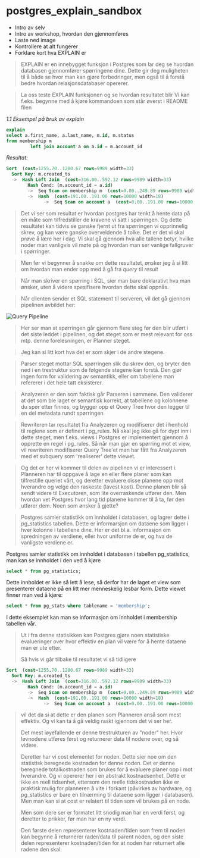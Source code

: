 # postgres_explain_sandbox

- Intro av selv
- Intro av workshop, hvordan den gjennomføres
- Laste ned image
- Kontrollere at alt fungerer 
- Forklare kort hva EXPLAIN er


> EXPLAIN er en innebygget funksjon i Postgres som lar deg se hvordan databasen gjennomfører spørringene dine. Dette gir deg muligheten til å både se hvor man kan gjøre forbedringer, men også til å forstå bedre hvordan relasjonsdatabaser opererer.

> La oss teste EXPLAIN funksjonen og se hvordan resultatet blir
> Vi kan f.eks. begynne med å kjøre kommandoen som står øverst i README filen

*1.1 Eksempel på bruk av explain*
```sql
explain
select a.first_name, a.last_name, m.id, m.status
from membership m
         left join account a on a.id = m.account_id
```
*Resultat:*

```sql
Sort  (cost=1255.70..1280.67 rows=9989 width=33)
  Sort Key: m.created_ts
  ->  Hash Left Join  (cost=316.00..592.12 rows=9989 width=33)
        Hash Cond: (m.account_id = a.id)
        ->  Seq Scan on membership m  (cost=0.00..249.89 rows=9989 width=23)
        ->  Hash  (cost=191.00..191.00 rows=10000 width=18)
              ->  Seq Scan on account a  (cost=0.00..191.00 rows=10000 width=18)

```

> Det vi ser som resultat er hvordan postgres har tenkt å hente data på en måte som tilfredstiller de kravene vi satt i spørringen.
> Og dette resultatet kan tidvis se ganske fjernt ut fra spørringen vi opprinnelig skrev, og kan være ganske overveldende å tolke. Det er det vi skal prøve å lære her i dag. Vi skal gå gjennom hva alle tallene betyr, hvilke noder man vanligvis vil møte på og hvordan man ser vanlige fallgruver i spørringer.

> Men før vi begynner å snakke om dette resultatet, ønsker jeg å si litt om hvordan man ender opp med å gå fra *query* til *result*

> Når man skriver en spørring i SQL, sier man bare deklarativt hva man ønsker, uten å videre spesifisere hvordan dette skal oppnås.

> Når clienten sender et SQL statement til serveren, vil det gå gjennom pipelinen avbildet her:

![Query Pipeline](https://www.interdb.jp/pg/img/fig-3-01.png)

> Her ser man at spørringen går gjennom flere steg før den blir utført i det siste leddet i pipelinen, og det steget som er mest relevant for oss mtp. denne forelesningen, er Planner steget.

> Jeg kan si litt kort hva det er som skjer i de andre stegene.

> Parser steget mottar SQL spørringen slik du skrev den, og bryter den ned i en trestruktur som de følgende stegene kan forstå. Den gjør ingen form for validering av semantikk, eller om tabellene man refererer i det hele tatt eksisterer.

> Analyzeren er den som faktisk går Parseren i sømmene. Den validerer at det som ble laget er semantisk korrekt, at tabellene og kolonnene du spør etter finnes, og bygger opp et Query Tree hvor den legger til en del metadata rundt spørringen

> Rewriteren tar resultatet fra Analyzeren og modifiserer det i henhold til reglene som er definert i pg_rules. Nå skal jeg ikke gå for dypt inn i dette steget, men f.eks. views i Postgres er implementert gjennom å opprette en regel i pg_rules. Så når man gjør en spørring mot et view, vil rewriteren modifiserer Query Tree'et man har fått fra Analyzeren med et subquery som 'realiserer' dette viewet. 

> Og det er her vi kommer til delen av pipelinen vi er interessert i. Planneren har til oppgave å lage en eller flere planer som kan tilfrestille queriet vårt, og deretter evaluere disse planene opp mot hverandre og velge den raskeste (lavest kost). Denne planen blir så sendt videre til Executoren, som lite overraskende utfører den.
> Men hvordan vet Postgres hvor lang tid planene kommer til å ta, før den utfører dem. Noen som ønsker å gjette?

> Postgres samler statistikk om innholdet i databasen, og lagrer dette i pg_statistics tabellen. Dette er informarsjon om dataene som ligger i hver kolonne i tabellene dine. Her er det bl.a. informasjon om spredningen av verdiene, eller hvor uniforme de er, og hva de vanligste verdiene er.

Postgres samler statistikk om innholdet i databasen i tabellen pg_statistics, man kan se innholdet i den ved å kjøre


```sql
select * from pg_statistics;
```
Dette innholdet er ikke så lett å lese, så derfor har de laget et view som presenterer dataene på en litt mer menneskelig lesbar form. Dette viewet finner man ved å kjøre:


```sql
select * from pg_stats where tablename = 'membership';
```
I dette eksemplet kan man se informasjon om innholdet i membership tabellen vår.

> Ut i fra denne statisikken kan Postgres gjøre noen statistiske evalueringer over hvor effektiv en plan vil være for å hente dataene man er ute etter.
>
> Så hvis vi går tilbake til resultatet vi så tidligere

```sql
Sort  (cost=1255.70..1280.67 rows=9989 width=33)
  Sort Key: m.created_ts
  ->  Hash Left Join  (cost=316.00..592.12 rows=9989 width=33)
        Hash Cond: (m.account_id = a.id)
        ->  Seq Scan on membership m  (cost=0.00..249.89 rows=9989 width=23)
        ->  Hash  (cost=191.00..191.00 rows=10000 width=18)
              ->  Seq Scan on account a  (cost=0.00..191.00 rows=10000 width=18)

```
> vil det da si at dette er den planen som Planneren anså som mest effektiv. Og vi kan ta å gå veldig raskt igjennom det vi ser her.
>
> Det mest iøyefallende er denne trestrukturen av "noder" her. Hvor løvnodene utføres først og returnerer data til nodene over, og så videre.
>
> Deretter har vi cost elementet for noden. Dette sier noe om den statistisk beregnede kostnaden for denne noden. Det er denne beregnede totalkostnaden som brukes for å evaluere planer opp i mot hverandre. Og vi opererer her i en abstrakt kostnadsenhet. Dette er ikke en reell tidsenhet, ettersom den reelle tidskostnaden ikke er praktisk mulig for planneren å vite i forkant (påvirkes av hardware, og pg_statistics er bare en tilnærming til dataene som ligger i databasen). Men man kan si at cost er relatert til tiden som vil brukes på en node.
> 
> Men som dere ser er formatet litt snodig man har en verdi først, og deretter to prikker, før man har en ny verdi.
>
> Den første delen representerer kostnaden/tiden som frem til noden kan begynne å returnerer rader/data til parent noden, og den siste delen representerer kostnaden/tiden for at noden har returnert alle radene den skal.
>
> 
